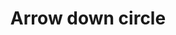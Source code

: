 ---
title: Arrow down circle
tags:
icon: arrow-down-circle
svg: '<svg xmlns="http://www.w3.org/2000/svg" width="24" height="24" fill="none" viewBox="0 0 24 24" stroke-width="1.5" stroke-linecap="round" stroke-linejoin="round" stroke="currentColor"><circle cx="12" cy="12" r="9"/><path d="M12 7.5v9m3.5-3.5L12 16.5 8.5 13"/></svg>'
---